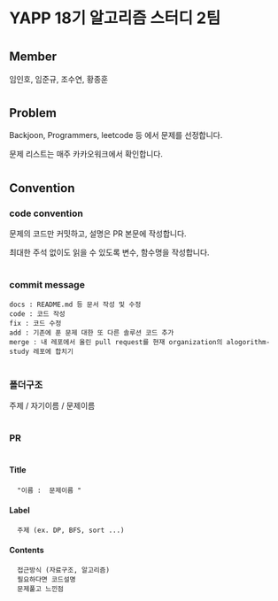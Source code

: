 
# YAPP 18기 알고리즘 스터디 2팀  

#

## Member

임인호, 임준규, 조수연, 황종훈

#

## Problem

Backjoon,  Programmers, leetcode 등 에서 문제를 선정합니다.

문제 리스트는 매주 카카오워크에서 확인합니다.

#

## Convention

### code convention 

  문제의 코드만 커밋하고, 설명은 PR 본문에 작성합니다.

  최대한 주석 없이도 읽을 수 있도록 변수, 함수명을 작성합니다.
  
#
### commit message

  ```
  docs : README.md 등 문서 작성 및 수정
  code : 코드 작성
  fix : 코드 수정
  add : 기존에 푼 문제 대한 또 다른 솔루션 코드 추가
  merge : 내 레포에서 올린 pull request를 현재 organization의 alogorithm-study 레포에 합치기
  ```
#
### 폴더구조 

  주제 / 자기이름 / 문제이름 

  
#
### PR 
#
  #### Title   

      "이름 :  문제이름 "

  #### Label  

      주제 (ex. DP, BFS, sort ...) 

  #### Contents 

      접근방식 (자료구조, 알고리즘)
      필요하다면 코드설명
      문제풀고 느낀점

    

